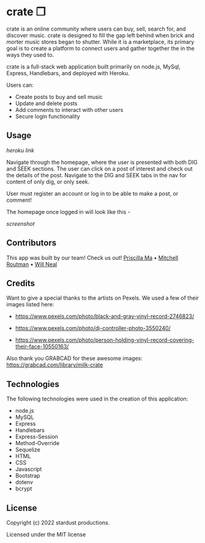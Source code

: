 # crate ❒

crate is an online community where users can buy, sell, search for, and discover music. crate is designed to fill the gap left behind when brick and morter music stores began to shutter. While it is a marketplace, its primary goal is to create a platform to connect users and gather together the in the ways they used to.

crate is a full-stack web application built primarily on node.js, MySql, Express, Handlebars, and deployed with Heroku. 

Users can: 
 - Create posts to buy and sell music
 - Update and delete posts
 - Add comments to interact with other users
 - Secure login functionality

## Usage

*heroku link*

Navigate through the homepage, where the user is presented with both DIG and SEEK sections. The user can click on a post of interest and check out the details of the post. Navigate to the DIG and SEEK tabs in the nav for content of only dig, or only seek.

User must register an account or log in to be able to make a post, or comment!

The homepage once logged in will look like this - 

*screenshot*

<!-- ![homepage](assets/screencapture-lit-oasis-94681-herokuapp-2022-03-07-15_03_33.png) -->

## Contributors

This app was built by our team! Check us out! [Priscilla Ma](https://github.com/middlenamestar) • [Mitchell Routman](https://github.com/mitchroutman) • [Will Neal](https://github.com/Will-Neal)

## Credits

Want to give a special thanks to the artists on Pexels. We used a few of their images listed here:

- https://www.pexels.com/photo/black-and-gray-vinyl-record-2746823/

- https://www.pexels.com/photo/dj-controller-photo-3550240/

- https://www.pexels.com/photo/person-holding-vinyl-record-covering-their-face-10550163/

Also thank you GRABCAD for these awesome images: https://grabcad.com/library/milk-crate

## Technologies

The following technologies were used in the creation of this application:

- node.js
- MySQL
- Express
- Handlebars
- Express-Session
- Method-Override
- Sequelize
- HTML
- CSS
- Javascript
- Bootstrap
- dotenv
- bcrypt

## License

Copyright (c) 2022 stardust productions.

Licensed under the MIT license